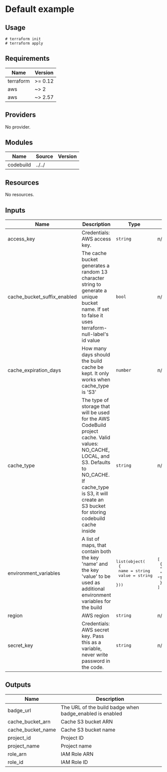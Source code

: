 # Default example

## Usage

```
# terraform init
# terraform apply
```

<!-- BEGINNING OF PRE-COMMIT-TERRAFORM DOCS HOOK -->
## Requirements

| Name | Version |
|------|---------|
| terraform | >= 0.12 |
| aws | ~> 2 |
| aws | ~> 2.57 |

## Providers

No provider.

## Modules

| Name | Source | Version |
|------|--------|---------|
| codebuild | ../../ |  |

## Resources

No resources.

## Inputs

| Name | Description | Type | Default | Required |
|------|-------------|------|---------|:--------:|
| access\_key | Credentials: AWS access key. | `string` | n/a | yes |
| cache\_bucket\_suffix\_enabled | The cache bucket generates a random 13 character string to generate a unique bucket name. If set to false it uses terraform-null-label's id value | `bool` | n/a | yes |
| cache\_expiration\_days | How many days should the build cache be kept. It only works when cache\_type is 'S3' | `number` | n/a | yes |
| cache\_type | The type of storage that will be used for the AWS CodeBuild project cache. Valid values: NO\_CACHE, LOCAL, and S3.  Defaults to NO\_CACHE.  If cache\_type is S3, it will create an S3 bucket for storing codebuild cache inside | `string` | n/a | yes |
| environment\_variables | A list of maps, that contain both the key 'name' and the key 'value' to be used as additional environment variables for the build | <pre>list(object(<br>    {<br>      name  = string<br>      value = string<br>  }))</pre> | <pre>[<br>  {<br>    "name": "NO_ADDITIONAL_BUILD_VARS",<br>    "value": "TRUE"<br>  }<br>]</pre> | no |
| region | AWS region | `string` | n/a | yes |
| secret\_key | Credentials: AWS secret key. Pass this as a variable, never write password in the code. | `string` | n/a | yes |

## Outputs

| Name | Description |
|------|-------------|
| badge\_url | The URL of the build badge when badge\_enabled is enabled |
| cache\_bucket\_arn | Cache S3 bucket ARN |
| cache\_bucket\_name | Cache S3 bucket name |
| project\_id | Project ID |
| project\_name | Project name |
| role\_arn | IAM Role ARN |
| role\_id | IAM Role ID |
<!-- END OF PRE-COMMIT-TERRAFORM DOCS HOOK -->
